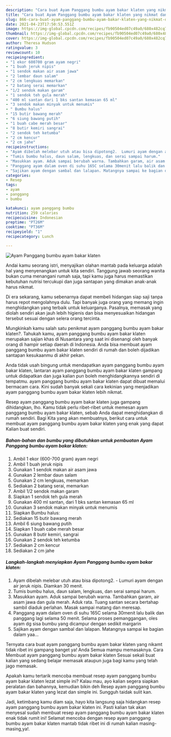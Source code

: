 ```yaml
---
description: "Cara buat Ayam Panggang bumbu ayam bakar klaten yang nikmat dan Mudah Dibuat"
title: "Cara buat Ayam Panggang bumbu ayam bakar klaten yang nikmat dan Mudah Dibuat"
slug: 866-cara-buat-ayam-panggang-bumbu-ayam-bakar-klaten-yang-nikmat-dan-mudah-dibuat
date: 2021-04-23T17:50:53.551Z
image: https://img-global.cpcdn.com/recipes/fb90504ed07c49a0/680x482cq70/ayam-panggang-bumbu-ayam-bakar-klaten-foto-resep-utama.jpg
thumbnail: https://img-global.cpcdn.com/recipes/fb90504ed07c49a0/680x482cq70/ayam-panggang-bumbu-ayam-bakar-klaten-foto-resep-utama.jpg
cover: https://img-global.cpcdn.com/recipes/fb90504ed07c49a0/680x482cq70/ayam-panggang-bumbu-ayam-bakar-klaten-foto-resep-utama.jpg
author: Theresa Hudson
ratingvalue: 3
reviewcount: 10
recipeingredient:
- "1 ekor 600700 gram ayam negri"
- "1 buah jeruk nipis"
- "1 sendok makan air asam jawa"
- "2 lembar daun salam"
- "2 cm lengkuas memarkan"
- "2 batang serai memarkan"
- "1/2 sendok makan garam"
- "1 sendok teh gula merah"
- "400 ml santan dari 1 bks santan kemasan 65 ml"
- "3 sendok makan minyak untuk menumis"
- " Bumbu halus"
- "15 butir bawang merah"
- "6 siung bawang putih"
- "1 buah cabe merah besar"
- "8 butir kemiri sangrai"
- "2 sendok teh ketumba"
- "2 cm kencur"
- "2 cm jahe"
recipeinstructions:
- "Ayam dibelah melebar utuh atau bisa dipotong2.  Lumuri ayam dengan air jeruk nipis. Diamkan 30 menit."
- "Tumis bumbu halus, daun salam, lengkuas, dan serai sampai harum."
- "Masukkan ayam. Aduk sampai berubah warna. Tambahkan garam, air asam jawa dan gula merah. Aduk rata. Tuang santan secara bertahap sambil diaduk perlahan. Masak sampai matang dan meresap."
- "Panggang ayam dalam oven di suhu 165C selama 30menit lalu balik dan panggang lagi selama 50 menit. Selama proses pemanggangan, oles ayam dg sisa bumbu yang dicampur dengan sedikit margarin"
- "Sajikan ayam dengan sambal dan lalapan. Matangnya sampai ke bagian dalam yaa..."
categories:
- Resep
tags:
- ayam
- panggang
- bumbu

katakunci: ayam panggang bumbu 
nutrition: 259 calories
recipecuisine: Indonesian
preptime: "PT26M"
cooktime: "PT36M"
recipeyield: "1"
recipecategory: Lunch

---
```



![Ayam Panggang bumbu ayam bakar klaten](https://img-global.cpcdn.com/recipes/fb90504ed07c49a0/680x482cq70/ayam-panggang-bumbu-ayam-bakar-klaten-foto-resep-utama.jpg)

Andai kamu seorang istri, menyajikan olahan mantab pada keluarga adalah hal yang menyenangkan untuk kita sendiri. Tanggung jawab seorang  wanita bukan cuma menangani rumah saja, tapi kamu juga harus memastikan kebutuhan nutrisi tercukupi dan juga santapan yang dimakan anak-anak harus nikmat.

Di era  sekarang, kamu sebenarnya dapat membeli hidangan siap saji tanpa harus repot mengolahnya dulu. Tapi banyak juga orang yang memang ingin menghidangkan yang terbaik untuk keluarganya. Pasalnya, memasak yang diolah sendiri akan jauh lebih higienis dan bisa menyesuaikan hidangan tersebut sesuai dengan selera orang tercinta. 



Mungkinkah kamu salah satu penikmat ayam panggang bumbu ayam bakar klaten?. Tahukah kamu, ayam panggang bumbu ayam bakar klaten merupakan sajian khas di Nusantara yang saat ini disenangi oleh banyak orang di hampir setiap daerah di Indonesia. Anda bisa membuat ayam panggang bumbu ayam bakar klaten sendiri di rumah dan boleh dijadikan santapan kesukaanmu di akhir pekan.

Anda tidak usah bingung untuk mendapatkan ayam panggang bumbu ayam bakar klaten, lantaran ayam panggang bumbu ayam bakar klaten gampang untuk didapatkan dan juga kalian pun boleh menghidangkannya sendiri di tempatmu. ayam panggang bumbu ayam bakar klaten dapat dibuat memalui bermacam cara. Kini sudah banyak sekali cara kekinian yang menjadikan ayam panggang bumbu ayam bakar klaten lebih nikmat.

Resep ayam panggang bumbu ayam bakar klaten juga gampang dihidangkan, lho. Kamu tidak perlu ribet-ribet untuk memesan ayam panggang bumbu ayam bakar klaten, sebab Anda dapat menghidangkan di rumah sendiri. Bagi Kita yang akan membuatnya, berikut cara untuk membuat ayam panggang bumbu ayam bakar klaten yang enak yang dapat Kalian buat sendiri.

<!--inarticleads1-->

##### Bahan-bahan dan bumbu yang dibutuhkan untuk pembuatan Ayam Panggang bumbu ayam bakar klaten:

1. Ambil 1 ekor (600-700 gram) ayam negri
1. Ambil 1 buah jeruk nipis
1. Gunakan 1 sendok makan air asam jawa
1. Gunakan 2 lembar daun salam
1. Gunakan 2 cm lengkuas, memarkan
1. Sediakan 2 batang serai, memarkan
1. Ambil 1/2 sendok makan garam
1. Siapkan 1 sendok teh gula merah
1. Gunakan 400 ml santan, dari 1 bks santan kemasan 65 ml
1. Gunakan 3 sendok makan minyak untuk menumis
1. Siapkan  Bumbu halus:
1. Sediakan 15 butir bawang merah
1. Ambil 6 siung bawang putih
1. Siapkan 1 buah cabe merah besar
1. Gunakan 8 butir kemiri, sangrai
1. Gunakan 2 sendok teh ketumba
1. Sediakan 2 cm kencur
1. Sediakan 2 cm jahe




<!--inarticleads2-->

##### Langkah-langkah menyiapkan Ayam Panggang bumbu ayam bakar klaten:

1. Ayam dibelah melebar utuh atau bisa dipotong2.  - Lumuri ayam dengan air jeruk nipis. Diamkan 30 menit.
1. Tumis bumbu halus, daun salam, lengkuas, dan serai sampai harum.
1. Masukkan ayam. Aduk sampai berubah warna. Tambahkan garam, air asam jawa dan gula merah. Aduk rata. Tuang santan secara bertahap sambil diaduk perlahan. Masak sampai matang dan meresap.
1. Panggang ayam dalam oven di suhu 165C selama 30menit lalu balik dan panggang lagi selama 50 menit. Selama proses pemanggangan, oles ayam dg sisa bumbu yang dicampur dengan sedikit margarin
1. Sajikan ayam dengan sambal dan lalapan. Matangnya sampai ke bagian dalam yaa...




Ternyata cara buat ayam panggang bumbu ayam bakar klaten yang nikamt tidak ribet ini gampang banget ya! Anda Semua mampu memasaknya. Cara Membuat ayam panggang bumbu ayam bakar klaten Sesuai sekali buat kalian yang sedang belajar memasak ataupun juga bagi kamu yang telah jago memasak.

Apakah kamu tertarik mencoba membuat resep ayam panggang bumbu ayam bakar klaten lezat simple ini? Kalau mau, ayo kalian segera siapkan peralatan dan bahannya, kemudian bikin deh Resep ayam panggang bumbu ayam bakar klaten yang lezat dan simple ini. Sungguh taidak sulit kan. 

Jadi, ketimbang kamu diam saja, hayo kita langsung saja hidangkan resep ayam panggang bumbu ayam bakar klaten ini. Pasti kalian tak akan menyesal sudah membuat resep ayam panggang bumbu ayam bakar klaten enak tidak rumit ini! Selamat mencoba dengan resep ayam panggang bumbu ayam bakar klaten mantab tidak ribet ini di rumah kalian masing-masing,ya!.


